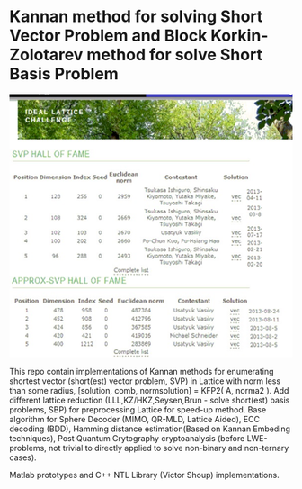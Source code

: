 # Kannan method for solving Short Vector Problem and Block Korkin-Zolotarev method for solve Short Basis Problem


![alt text](https://github.com/Lcrypto/Kannan_SVP/blob/master/Ideal%20Lattice%20%20Challenge%20(TU%20Darmstadt-U%20Wollongong)%202013%20result.jpg)


This repo contain implementations of Kannan methods for enumerating shortest vector (short(est) vector problem, SVP) in Lattice with norm less than some radius,  [solution, comb, normsolution]  = KFP2( A, norma2 ). Add different lattice reduction (LLL,KZ/HKZ,Seysen,Brun - solve short(est) basis problems, SBP) for preprocessing Lattice for speed-up method. Base algorithm for Sphere Decoder (MIMO, QR-MLD, Lattice Aided), ECC decoding (BDD), Hamming distance estimation(Based on Kannan Embeding techniques), Post Quantum Crytography cryptoanalysis (before LWE-problems, not trivial to directly applied to solve non-binary and non-ternary cases).

Matlab prototypes and C++ NTL Library (Victor Shoup) implementations.
